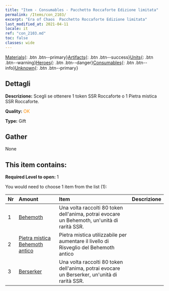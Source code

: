 ```yaml
---
title: "Item - Consumables - Pacchetto Roccaforte Edizione limitata"
permalink: /Items/con_2103/
excerpt: "Era of Chaos  Pacchetto Roccaforte Edizione limitata"
last_modified_at: 2021-04-11
locale: it
ref: "con_2103.md"
toc: false
classes: wide
---
```

 [Materials](/it/Items/){: .btn .btn--primary}[Artifacts](/it/Items/Artifacts/){: .btn .btn--success}[Units](/it/Items/Units/){: .btn .btn--warning}[Heroes](/it/Items/Heroes/){: .btn .btn--danger}[Consumables](/it/Items/Consumables/){: .btn .btn--info}[Unknown](/it/Items/Unknown/){: .btn .btn--primary}

## Dettagli
 **Descrizione:** Scegli se ottenere 1 token SSR Roccaforte o 1 Pietra mistica SSR Roccaforte.

 **Quality:** <span style="color: #FF8C00">OK</span>

 **Type:** Gift

## Gather

  None

## This item contains:

 **Required Level to open:** 1

 You would need to choose 1 item from the list (1):

  | Nr | Amount |     Item    | Descrizione |
  |:---|:-------|:------------|:-----------:|
  | 1 | [Behemoth](/it/Items/unt_223/) | Una volta raccolti 80 token dell'anima, potrai evocare un Behemoth, un'unità di rarità SSR. | 
  | 2 | [Pietra mistica Behemoth antico](/it/Items/unt_311/) | Pietra mistica utilizzabile per aumentare il livello di Risveglio del Behemoth antico | 
  | 3 | [Berserker](/it/Items/unt_224/) | Una volta raccolti 80 token dell'anima, potrai evocare un Berserker, un'unità di rarità SSR. | 
